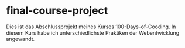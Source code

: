 # final-course-project
Dies ist das Abschlussprojekt meines Kurses 100-Days-of-Cooding. In diesem Kurs habe ich unterschiedlichste Praktiken der Webentwicklung angewandt. 

